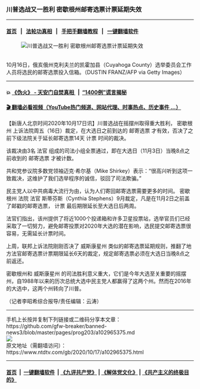 ### 川普选战又一胜利 密歇根州邮寄选票计票延期失效
------------------------

#### [首页](https://github.com/gfw-breaker/banned-news3/blob/master/README.md) &nbsp;&nbsp;|&nbsp;&nbsp; [法轮功真相](https://github.com/begood0513/basic/blob/master/README.md)  &nbsp;&nbsp;|&nbsp;&nbsp; [手把手翻墙教程](https://github.com/gfw-breaker/guides/wiki)  &nbsp;&nbsp;|&nbsp;&nbsp; [一键翻墙软件](https://github.com/gfw-breaker/nogfw/blob/master/README.md)  



<div><div class="featured_image">
 <figure>
  <img alt="川普选战又一胜利 密歇根州邮寄选票计票延期失效" src="https://i.ntdtv.com/assets/uploads/2020/10/rr-1-800x450.jpg"/>
 </figure><br/>
 <span class="caption">
  10月16日，俄亥俄州克利夫兰的凯霍加县（Cuyahoga County）选举委员会工作人员将选民的邮寄选票投入信箱。（DUSTIN FRANZ/AFP via Getty Images）
 </span>
</div>
</div><hr/>

#### 💥 [《伪火》 - 天安门自焚真相 ](http://158.247.195.190:10000/videos/blog/weihuo.html)&nbsp; |&nbsp; [“1400例”谎言揭秘  ](http://158.247.195.190:10000/videos/blog/jiexi1400.html)

#### [ 🎬  翻墙必看视频（YouTube热门频道、网站代理、时事热点、历史事件 ...）](https://github.com/gfw-breaker/links/blob/master/banned.md)

<div><div class="post_content" itemprop="articleBody">
 <p>
  【新唐人北京时间2020年10月17日讯】川普选战在摇摆州取得重大胜利，
  <ok href="https://www.ntdtv.com/gb/密歇根州.htm">
   密歇根州
  </ok>
  上诉法院周五（16日）裁定，在大选日之前到达的
  <ok href="https://www.ntdtv.com/gb/邮寄选票.htm">
   邮寄选票
  </ok>
  才有效，否决了之前下级法院关于延长邮寄选票14天
  <ok href="https://www.ntdtv.com/gb/计票.htm">
   计票
  </ok>
  时间的裁决。
 </p>
 <p>
  该裁决由3名
  <ok href="https://www.ntdtv.com/gb/法官.htm">
   法官
  </ok>
  组成的司法小组全票通过，即在大选日（11月3日）当晚8点之前收到的
  <ok href="https://www.ntdtv.com/gb/邮寄选票.htm">
   邮寄选票
  </ok>
  才被计数。
 </p>
 <p>
  共和党参议院多数党领袖迈克·希尔基（Mike Shirkey）表示：“很高兴听到这项一致裁决，这维护了我们选举程序的诚信，驳回了司法欺骗。”
 </p>
 <p>
  民主党人以中共病毒大流行为由，认为人们寄回邮寄选票需要更多的时间。
  <ok href="https://www.ntdtv.com/gb/密歇根州.htm">
   密歇根州
  </ok>
  法院
  <ok href="https://www.ntdtv.com/gb/法官.htm">
   法官
  </ok>
  斯蒂芬斯（Cynthia Stephens）9月裁定，凡是在11月2日之前盖了邮戳的邮寄选票，
  <ok href="https://www.ntdtv.com/gb/计票.htm">
   计票
  </ok>
  最后期限延长至大选日后两周。
 </p>
 <p>
  法官们指出，该州提供了将近1000个投递箱和许多卫星投票站，选举官员们已经采取了一切努力，避免邮寄投票对2020年大选的潜在影响，选民提交邮寄选票很容易，无需延长计票时间。
 </p>
 <p>
  上周，联邦上诉法院刚刚否决了
  <ok href="https://www.ntdtv.com/gb/威斯康星州.htm">
   威斯康星州
  </ok>
  类似的邮寄选票延期规则，推翻了地方法官邮寄选票计票期限延长6天的裁定，规定邮寄选票必须在大选日当晚8点之前返还。
 </p>
 <p>
  密歇根州和
  <ok href="https://www.ntdtv.com/gb/威斯康星州.htm">
   威斯康星州
  </ok>
  的司法胜利意义重大，它们是今年大选至关重要的摇摆州，自1988年以来的历次总统大选中民主党人都赢得了这两个州。然而在2016年的大选中，这两个州转向了川普。
 </p>
 <p>
  （记者李昭希综合报导/责任编辑：云涛）
 </p>
 <div class="single_ad">
 </div>
</div>
</div>
<hr/>
手机上长按并复制下列链接或二维码分享本文章：<br/>
https://github.com/gfw-breaker/banned-news3/blob/master/pages/prog203/a102965375.md <br/>
<a href='https://github.com/gfw-breaker/banned-news3/blob/master/pages/prog203/a102965375.md'><img src='https://github.com/gfw-breaker/banned-news3/blob/master/pages/prog203/a102965375.md.png'/></a> <br/>
原文地址（需翻墙访问）：https://www.ntdtv.com/gb/2020/10/17/a102965375.html


------------------------
#### [首页](https://github.com/gfw-breaker/banned-news3/blob/master/README.md) &nbsp;|&nbsp; [一键翻墙软件](https://github.com/gfw-breaker/nogfw/blob/master/README.md) &nbsp;| [《九评共产党》](https://github.com/gfw-breaker/9ping.md/blob/master/README.md#九评之一评共产党是什么) | [《解体党文化》](https://github.com/gfw-breaker/jtdwh.md/blob/master/README.md) | [《共产主义的终极目的》](https://github.com/gfw-breaker/gczydzjmd.md/blob/master/README.md)


<img src='http://gfw-breaker.win/banned-news3/pages/prog203/a102965375.md' width='0px' height='0px'/>